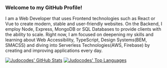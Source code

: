 ### Welcome to my GitHub Profile!
I am a Web Developer that uses Frontend technologies such as React or Vue to create modern, stable and user-friendly websites. On the Backend, I employ Node, Express, MongoDB or SQL Databases to provide clients with the ability to scale. 
Right now, I am focused on deepening my skills and learning about Web Accessibility, TypeScript, Design Systems(BEM, SMACSS) and diving into Serverless Technologies(AWS, Firebase) by creating and improving applications every day. 

[![Judocodes' GitHub Stats](https://github-readme-stats.vercel.app/api?username=judocodes&show_icons=true&title_color=4A5568&text_color=4A5568&bg_color=ffffff&icon_color=68D391)](https://github.com/anuraghazra/github-readme-stats)
[![Judocodes' Top Languages](https://github-readme-stats.vercel.app/api/top-langs/?username=judocodes)](https://github.com/anuraghazra/github-readme-stats)



<!--
**judocodes/judocodes** is a ✨ _special_ ✨ repository because its `README.md` (this file) appears on your GitHub profile.

Here are some ideas to get you started:

- 🔭 I’m currently working on ...
- 🌱 I’m currently learning ...
- 👯 I’m looking to collaborate on ...
- 🤔 I’m looking for help with ...
- 💬 Ask me about ...
- 📫 How to reach me: ...
- 😄 Pronouns: ...
- ⚡ Fun fact: ...
-->
